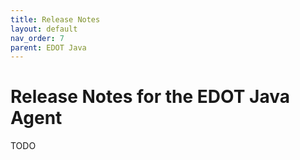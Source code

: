 ```yaml
---
title: Release Notes
layout: default
nav_order: 7
parent: EDOT Java
---
```


# Release Notes for the EDOT Java Agent

TODO